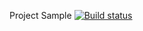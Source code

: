 Project Sample [![Build status](https://ci.appveyor.com/api/projects/status/rf950vsgulj0gl57?svg=true)](https://ci.appveyor.com/project/ElinaVetohina/rest)
